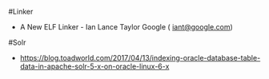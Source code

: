 #Linker
 - A New ELF Linker - Ian Lance Taylor Google ( iant@google.com)
  
#Solr
  - https://blog.toadworld.com/2017/04/13/indexing-oracle-database-table-data-in-apache-solr-5-x-on-oracle-linux-6-x
  
  
